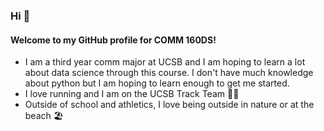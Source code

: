 ### Hi 👋
#### Welcome to my GitHub profile for COMM 160DS!
- I am a third year comm major at UCSB and I am hoping to learn a lot about data science through this course. I don't have much knowledge about python but I am hoping to learn enough to get me started. 
- I love running and I am on the UCSB Track Team 🏃‍♀️
- Outside of school and athletics, I love being outside in nature or at the beach 🏖

<!--
**sarahauther/sarahauther** is a ✨ _special_ ✨ repository because its `README.md` (this file) appears on your GitHub profile.

Here are some ideas to get you started:

- 🔭 I’m currently working on ...
- 🌱 I’m currently learning ...
- 👯 I’m looking to collaborate on ...
- 🤔 I’m looking for help with ...
- 💬 Ask me about ...
- 📫 How to reach me: ...
- 😄 Pronouns: ...
- ⚡ Fun fact: ...
-->
